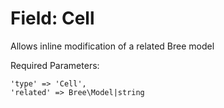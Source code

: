 # Field: Cell

Allows inline modification of a related Bree model

Required Parameters:

	'type' => 'Cell',
	'related' => Bree\Model|string